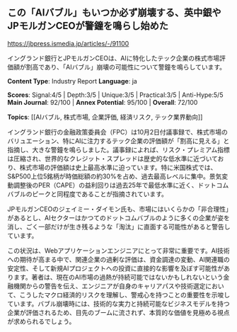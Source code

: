 ## この「AIバブル」もいつか必ず崩壊する、英中銀やJPモルガンCEOが警鐘を鳴らし始めた

https://jbpress.ismedia.jp/articles/-/91100

イングランド銀行とJPモルガンCEOは、AIに特化したテック企業の株式市場評価額が割高であり、「AIバブル」崩壊の可能性について警鐘を鳴らしています。

**Content Type**: Industry Report
**Language**: ja

**Scores**: Signal:4/5 | Depth:3/5 | Unique:3/5 | Practical:3/5 | Anti-Hype:5/5
**Main Journal**: 92/100 | **Annex Potential**: 95/100 | **Overall**: 72/100

**Topics**: [[AIバブル, 株式市場, 企業評価, 経済リスク, テック業界動向]]

イングランド銀行の金融政策委員会（FPC）は10月2日付議事録で、株式市場のバリュエーション、特にAIに注力するテック企業の評価額が「割高に見える」と指摘し、大きな警鐘を鳴らしました。議事録によれば、リスク・プレミアム指標は圧縮され、世界的なクレジット・スプレッドは歴史的な低水準に近づいており、株式市場の評価額は史上最高水準に迫っています。特に米国株式では、S&P500上位5銘柄が時価総額の約30%を占め、過去最高レベルに集中。景気変動調整後のPER（CAPE）の益利回りは過去25年で最低水準に近く、ドットコムバブルのピークと同程度であることが指摘されています。

JPモルガンCEOのジェイミー・ダイモン氏も、市場にはいくらかの「非合理性」があるとし、AIセクターはかつてのドットコムバブルのように多くの企業が姿を消し、ごく一部だけが生き残るような「淘汰」に直面する可能性があると警告しています。

この状況は、Webアプリケーションエンジニアにとって非常に重要です。AI技術への期待が高まる中で、関連企業の過剰な評価は、資金調達の変動、AI関連職の安定性、そして新規AIプロジェクトへの投資に直接的な影響を及ぼす可能性があります。著者は、現在のAI市場の過熱が持続可能ではないかもしれないという金融機関からの警告を伝え、エンジニアが自身のキャリアパスや技術選定において、こうしたマクロ経済的リスクを理解し、警戒心を持つことの重要性を示唆しています。バブル崩壊時には、技術的な実力と持続可能なビジネスモデルを持つ企業が評価されるため、目先のブームに流されず、本質的な価値を見極める視点が求められるでしょう。